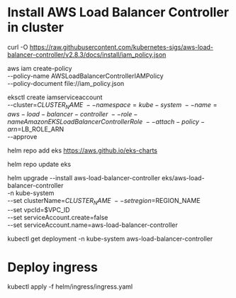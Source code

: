 # Install AWS Load Balancer Controller in cluster
curl -O https://raw.githubusercontent.com/kubernetes-sigs/aws-load-balancer-controller/v2.8.3/docs/install/iam_policy.json

aws iam create-policy \
    --policy-name AWSLoadBalancerControllerIAMPolicy \
    --policy-document file://iam_policy.json

eksctl create iamserviceaccount \
  --cluster=$CLUSTER_NAME \
  --namespace=kube-system \
  --name=aws-load-balancer-controller \
  --role-name AmazonEKSLoadBalancerControllerRole \
  --attach-policy-arn=$LB_ROLE_ARN \
  --approve

helm repo add eks https://aws.github.io/eks-charts

helm repo update eks

helm upgrade --install aws-load-balancer-controller eks/aws-load-balancer-controller \
  -n kube-system \
  --set clusterName=$CLUSTER_NAME \
  --set region=$REGION_NAME \
  --set vpcId=$VPC_ID \
  --set serviceAccount.create=false \
  --set serviceAccount.name=aws-load-balancer-controller 

kubectl get deployment -n kube-system aws-load-balancer-controller

# Deploy ingress
kubectl apply -f helm/ingress/ingress.yaml